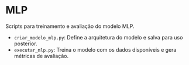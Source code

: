 # MLP

Scripts para treinamento e avaliação do modelo MLP.

- `criar_modelo_mlp.py`: Define a arquitetura do modelo e salva para uso posterior.
- `executar_mlp.py`: Treina o modelo com os dados disponíveis e gera métricas de avaliação.
